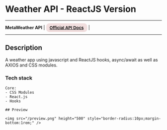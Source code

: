# Weather API - ReactJS Version

---

<div>
<b>MetaWeather API</b> |
<a href="https://www.metaweather.com/api" target="_blank" rel="noopener noreferrer"
    style="padding:0.35rem 0.7rem;
    color: black;
    background: #F1DEDE;
    border-radius:10px;
    font-size:0.85rem;
    font-weight:600;">Official API Docs</a> |
</div>

---

## Description

<p>A weather app using javascript and ReactJS hooks, async/await as well as AXIOS and CSS modules.</p>

### Tech stack

```
Core:
- CSS Modules
- React.js
- Hooks

## Preview

<img src="/preview.png" height="500" style="border-radius:10px;margin-bottom:1rem;" />
```
